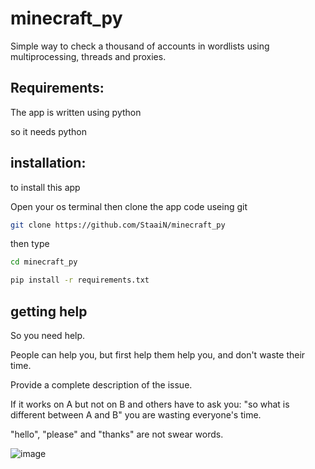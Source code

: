 # minecraft_py
Simple way to check a thousand of accounts in wordlists using multiprocessing, threads and proxies. 

## Requirements:
The app is written using python

so it needs python
## installation:
to install this app

Open your os terminal
then clone the app code useing git
``` bash
git clone https://github.com/StaaiN/minecraft_py
```

then type
``` bash
cd minecraft_py

pip install -r requirements.txt
```

## getting help
So you need help.

People can help you, but first help them help you, and don't waste their time.

Provide a complete description of the issue.

If it works on A but not on B and others have to ask you: "so what is different between A and B" you are wasting everyone's time.

"hello", "please" and "thanks" are not swear words.

![image](https://user-images.githubusercontent.com/62406629/111067026-c0edc400-84ca-11eb-9613-c8223f76464b.png)

